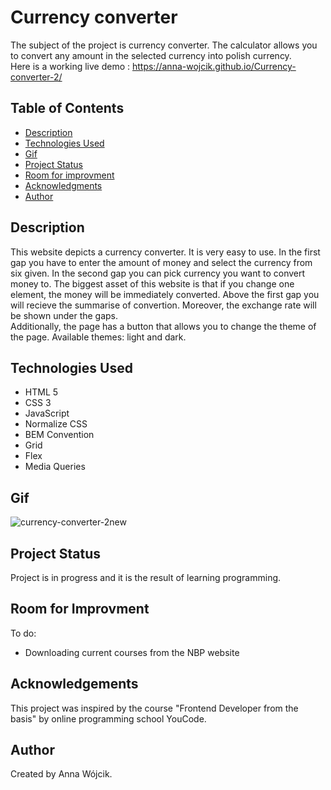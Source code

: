 # Currency converter 
The subject of the project is currency converter. The calculator allows you to convert any amount in the selected currency into polish currency. <br>Here is a working live demo : https://anna-wojcik.github.io/Currency-converter-2/

## Table of Contents
* [Description](#description)
* [Technologies Used](#technologies-used)
* [Gif](#gif)
* [Project Status](#project-status)
* [Room for improvment](#room-for-improvment)
* [Acknowledgments](#acknowledgments)
* [Author](#author)

## Description
This website depicts a currency converter. It is very easy to use. In the first gap you have to enter the amount of money and select the currency from six given. In the second gap you can pick currency you want to convert money to. The biggest asset of this website is that if you change one element, the money will be immediately converted. Above the first gap you will recieve the summarise of convertion. Moreover, the exchange rate will be shown under the gaps.
<br>
Additionally, the page has a button that allows you to change the theme of the page. Available themes: light and dark.

## Technologies Used
- HTML 5
- CSS 3
- JavaScript
- Normalize CSS
- BEM Convention
- Grid
- Flex
- Media Queries

## Gif
![currency-converter-2new](https://github.com/anna-wojcik/Currency-converter-2/assets/139044927/2e88bbaf-03ee-4bc3-8355-dd4745a5821c)

## Project Status
Project is in progress and it is the result of learning programming.

## Room for Improvment
To do:
* Downloading current courses from the NBP website

## Acknowledgements
This project was inspired by the course "Frontend Developer from the basis" by online programming school YouCode. 

## Author
Created by Anna Wójcik.
